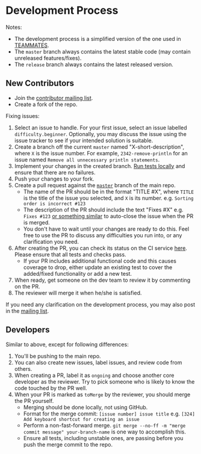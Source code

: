 # Development Process

Notes:
* The development process is a simplified version of the one used in [TEAMMATES](https://github.com/TEAMMATES/repo/blob/master/devdocs/process.md). 
* The `master` branch always contains the latest stable code (may contain unreleased features/fixes).
* The `release` branch always contains the latest released version.

## New Contributors

* Join the [contributor mailing list](https://groups.google.com/forum/#!forum/hubturbo-contributors).
* Create a fork of the repo.

Fixing issues:

1. Select an issue to handle. For your first issue, select an issue labelled `difficulty.beginner`. Optionally, you may discuss the issue using the issue tracker to see if your intended solution is suitable. 
2. Create a branch off the current `master` named "X-short-description", where `X` is the issue number. For example, `2342-remove-println` for an issue named `Remove all unnecessary println statements`.
3. Implement your changes in the created branch. [Run tests locally](workflow.md) and ensure that there are no failures.
4. Push your changes to your fork.
5. Create a pull request against the [`master`](https://github.com/HubTurbo/HubTurbo) branch of the main repo.
    - The name of the PR should be in the format "TITLE #X", where `TITLE` is the title of the issue you selected, and `X` is its number. e.g. `Sorting order is incorrect #123`
    - The description of the PR should include the text "Fixes #X" e.g. `Fixes #123` [or something similar](https://github.com/blog/1506-closing-issues-via-pull-requests) to auto-close the issue when the PR is merged.
    - You don't have to wait until your changes are ready to do this. Feel free to use the PR to discuss any difficulties you run into, or any clarification you need.
6. After creating the PR, you can check its status on the CI service [here](https://travis-ci.org/HubTurbo/HubTurbo/pull_requests). Please ensure that all tests and checks pass.
    - If your PR includes additional functional code and this causes coverage to drop, either update an existing test to cover the added/fixed functionality or add a new test.
7. When ready, get someone on the dev team to review it by commenting on the PR.
8. The reviewer will merge it when he/she is satisfied.

If you need any clarification on the development process, you may also post in the [mailing list](https://groups.google.com/forum/#!forum/hubturbo-contributors).

## Developers

Similar to above, except for following differences:

1. You'll be pushing to the main repo. 
2. You can also create new issues, label issues, and review code from others.
3. When creating a PR, label it as `ongoing` and choose another core developer as the reviewer. Try to pick someone who is likely to know the code touched by the PR well.
4. When your PR is marked as `toMerge` by the reviewer, you should merge the PR yourself.
     * Merging should be done locally, not using GitHub.
     * Format for the merge commit: `[issue number] issue title` e.g. `[324] Add keyboard shortcut for creating an issue`
     * Perform a non-fast-forward merge. `git merge --no-ff -m "merge commit message" your-branch-name` is one way to accomplish this.
     * Ensure all tests, including unstable ones, are passing before you push the merge commit to the repo.
